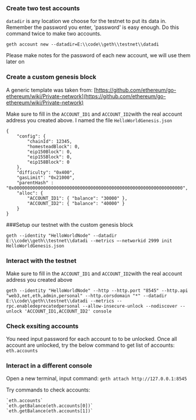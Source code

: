 ### Create two test accounts

`datadir`  is any location we choose for the testnet to put its data in. Remember the password you enter, 'password' is easy enough. Do this command twice to make two accounts.

`geth account new --datadir=E:\\code\\geth\\testnet\\datadi`

Please make notes for the password of each new account, we will use them later on

### Create a custom genesis block

A generic template was taken from:  [https://github.com/ethereum/go-ethereum/wiki/Private-network](https://github.com/ethereum/go-ethereum/wiki/Private-network)

Make sure to fill in the  `ACCOUNT_ID1`  and `ACCOUNT_ID2`with the real account address you created above. I named the file  `HelloWorldGenesis.json`

```
{
    "config": {
        "chainId": 12345,
        "homesteadBlock": 0,
        "eip150Block": 0,
        "eip155Block": 0,
        "eip158Block": 0
    },
    "difficulty": "0x400",
    "gasLimit": "0x21000",
	"parentHash" : "0x0000000000000000000000000000000000000000000000000000000000000000",
    "alloc": {
        "ACCOUNT_ID1": { "balance": "30000" },
        "ACCOUNT_ID2": { "balance": "40000" }
    }
}

```
###Setup our testnet with the custom genesis block

`geth --identity "HelloWorldNode" --datadir E:\\code\\geth\\testnet\\datadi --metrics —-networkid 2999 init HelloWorldGenesis.json`

### Interact with the testnet
Make sure to fill in the  `ACCOUNT_ID1`  and `ACCOUNT_ID2`with the real account address you created above

`geth --identity "HelloWorldNode" --http --http.port "8545" --http.api "web3,net,eth,admin,personal" --http.corsdomain "*" --datadir E:\\code\\geth\\testnet\\datadi --metrics --rpc.enabledeprecatedpersonal --allow-insecure-unlock --nodiscover --unlock 'ACCOUNT_ID1,ACCOUNT_ID2' console`

### Check exsiting accounts
You need input password for each account to to be unlocked.
Once all account are unlocked, try the below command to get list of accounts:
`eth.accounts`

###  Interact in a different console
Open a new terminal, input command: `geth attach http://127.0.0.1:8545`

Try commands to check accounts:
    
	`eth.accounts`
    `eth.getBalance(eth.accounts[0])`
    `eth.getBalance(eth.accounts[1])`